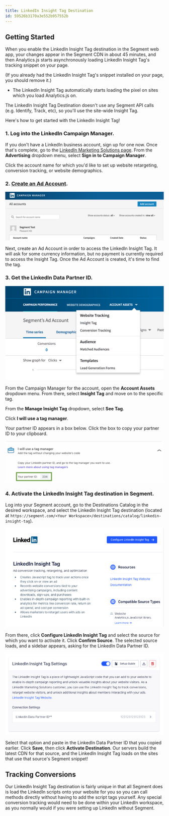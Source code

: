 ```yaml
---
title: LinkedIn Insight Tag Destination
id: 59526b3170a3e552b957552b
---
```

## Getting Started

When you enable the LinkedIn Insight Tag destination in the Segment web app, your changes appear in the Segment CDN in about 45 minutes, and then Analytics.js starts asynchronously loading LinkedIn Insight Tag's tracking snippet on your page.

(If you already had the LinkedIn Insight Tag's snippet installed on your page, you should remove it.)

- The LinkedIn Insight Tag automatically starts loading the pixel on sites which you load Analytics.js on.

The LinkedIn Insight Tag Destination doesn't use any Segment API calls (e.g. Identify, Track, etc), so you'll use the site-wide Insight Tag.

Here's how to get started with the LinkedIn Insight Tag!

### **1. Log into the LinkedIn Campaign Manager.**

If you don't have a LinkedIn business account, sign up for one now.
Once that's complete, go to the [LinkedIn Marketing Solutions page](https://business.linkedin.com/marketing-solutions/ads). From the **Advertising** dropdown menu, select **Sign in to Campaign Manager**.

Click the account name for which you'd like to set up website retargeting, conversion tracking, or website demographics.

### **2. [Create an Ad Account](https://www.linkedin.com/ad/accounts).**

![A screenshot of the Linkedin Campaign manager accounts page.](images/w53Sm6Jpg3.png)

Next, create an Ad Account in order to access the LinkedIn Insight Tag. It will ask for some currency information, but no payment is currently required to access the Insight Tag. Once the Ad Account is created, it's time to find the tag.

### **3. Get the LinkedIn Data Partner ID.**

![A screenshot of the LinkedIn Campaign Manager page, with the Account Assets dropdown selected.](images/K5HEnmgvse.png)

From the Campaign Manager for the account, open the **Account Assets** dropdown menu. From there, select **Insight Tag** and move on to the specific tag.

From the **Manage Insight Tag** dropdown, select **See Tag**.

Click **I will use a tag manager**.

Your partner ID appears in a box below. Click the box to copy your partner ID to your clipboard.

![A screenshot of LinkedIn's See Tag section.](images/will-use-tag-manger.png)


### **4. Activate the LinkedIn Insight Tag destination in Segment.**

Log into your Segment account, go to the Destinations Catalog in the desired workspace, and select the LinkedIn Insight Tag destination (located at `https://segment.com/<Your Workspace>/destinations/catalog/linkedin-insight-tag`).

![A screenshot of the LinkedIn destination page in the Segment catalog.](images/kyTVBLjRyI.png)

From there, click **Configure LinkedIn Insight Tag** and select the source for which you want to activate it. Click **Confirm Source**. The selected source loads, and a sidebar appears, asking for the LinkedIn Data Partner ID.

![A screenshot of the Settings page for the LinkedIn Insight Tag destination.](images/Nmad4zYvWy.png)

Select that option and paste in the LinkedIn Data Partner ID that you copied earlier. Click **Save**, then click **Activate Destination**. Our servers build the latest CDN for that source, and the LinkedIn Insight Tag loads on the sites that use that source's Segment snippet!

## Tracking Conversions 

Our LinkedIn Insight Tag destination is fairly unique in that all Segment does is load the LinkedIn scripts onto your website for you so you can call methods directly without having to add the script tags yourself. Any special conversion tracking would need to be done within your LinkedIn workspace, as you normally would if you were setting up LinkedIn without Segment. 
